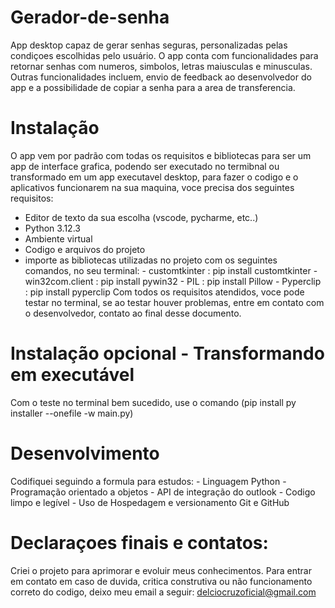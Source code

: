 # Gerador-de-senha
App desktop capaz de gerar senhas seguras, personalizadas pelas condiçoes escolhidas pelo usuário. O app conta com funcionalidades para retornar senhas com numeros, simbolos, letras maiusculas e minusculas. Outras funcionalidades incluem, envio de feedback ao desenvolvedor do app e a possibilidade de copiar a senha para a area de transferencia.

# Instalação
O app vem por padrão com todas os requisitos e bibliotecas para ser um app de interface grafica, podendo ser executado no termibnal ou transformado em um app executavel desktop, para fazer o codigo e o aplicativos funcionarem na sua maquina, voce precisa dos seguintes requisitos:
- Editor de texto da sua escolha (vscode, pycharme, etc..)
- Python 3.12.3
- Ambiente virtual
- Codigo e arquivos do projeto
- importe as bibliotecas utilizadas no projeto com os seguintes comandos, no seu terminal:
              - customtkinter : pip install customtkinter
              - win32com.client : pip install pywin32
              - PIL : pip install Pillow
              - Pyperclip : pip install pyperclip
Com todos os requisitos atendidos, voce pode testar no terminal, se ao testar houver problemas, entre em contato com o desenvolvedor, contato ao final desse documento. 
# Instalação opcional - Transformando em executável
Com o teste no terminal bem sucedido, use o comando (pip install py installer --onefile -w main.py)

# Desenvolvimento
Codifiquei seguindo a formula para estudos:
            - Linguagem Python
            - Programação orientado a objetos
            - API de integração do outlook
            - Codigo limpo e legível
            - Uso de Hospedagem e versionamento Git e GitHub

# Declaraçoes finais e contatos:
Criei o projeto para aprimorar e evoluir meus conhecimentos. Para entrar em contato em caso de duvida, critica construtiva ou não funcionamento correto do codigo, deixo meu email a seguir: delciocruzoficial@gmail.com


